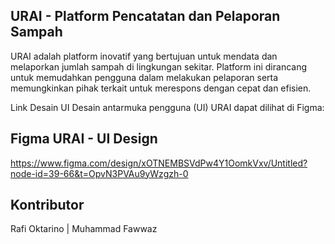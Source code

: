 URAI - Platform Pencatatan dan Pelaporan Sampah
------------------------------------------------
URAI adalah platform inovatif yang bertujuan untuk mendata dan melaporkan jumlah sampah di lingkungan sekitar. Platform ini dirancang untuk memudahkan pengguna dalam melakukan pelaporan serta memungkinkan pihak terkait untuk merespons dengan cepat dan efisien.

Link Desain UI
Desain antarmuka pengguna (UI) URAI dapat dilihat di Figma:


Figma URAI - UI Design
---------------------------------
https://www.figma.com/design/xOTNEMBSVdPw4Y1OomkVxv/Untitled?node-id=39-66&t=OpvN3PVAu9yWzgzh-0

Kontributor
-------------
Rafi Oktarino | Muhammad Fawwaz
